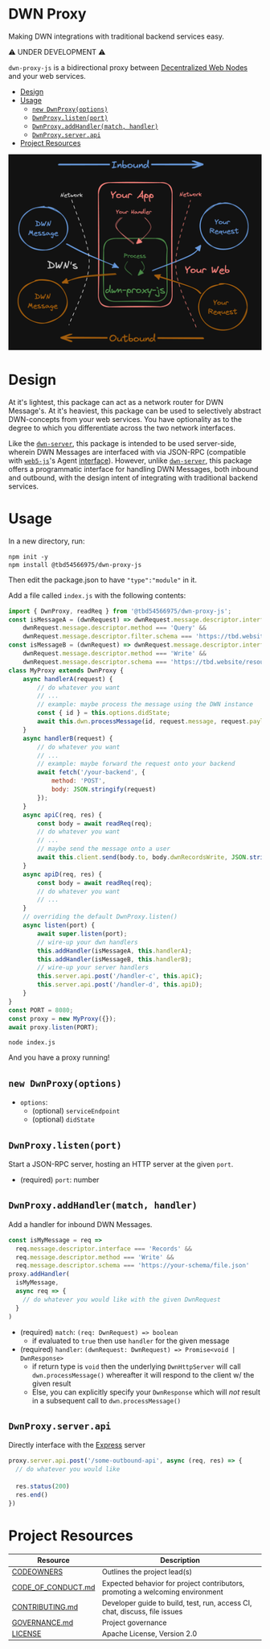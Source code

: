 # DWN Proxy <!-- omit in toc -->

Making DWN integrations with traditional backend services easy.

⚠️ UNDER DEVELOPMENT ⚠️

`dwn-proxy-js` is a bidirectional proxy between [Decentralized Web Nodes](https://identity.foundation/decentralized-web-node/spec) and your web services.

* [Design](#design)
* [Usage](#usage)
  * [`new DwnProxy(options)`](#new-dwnproxyoptions)
  * [`DwnProxy.listen(port)`](#dwnproxylistenport)
  * [`DwnProxy.addHandler(match, handler)`](#dwnproxyaddhandlermatch-handler)
  * [`DwnProxy.server.api`](#dwnproxyserverapi)
* [Project Resources](#project-resources)

![Intro diagram](./images/intro.png)

# Design

At it's lightest, this package can act as a network router for DWN Message's. At it's heaviest, this package can be used to selectively abstract DWN-concepts from your web services. You have optionality as to the degree to which you differentiate across the two network interfaces.

Like the [`dwn-server`](https://github.com/TBD54566975/dwn-server), this package is intended to be used server-side, wherein DWN Messages are interfaced with via JSON-RPC (compatible with [`web5-js`](https://github.com/TBD54566975/web5-js)'s Agent [interface](https://github.com/TBD54566975/web5-js/tree/main/packages/web5-agent)). However, unlike [`dwn-server`](https://github.com/TBD54566975/dwn-server), this package offers a programmatic interface for handling DWN Messages, both inbound and outbound, with the design intent of integrating with traditional backend services.

# Usage

In a new directory, run:

```cli
npm init -y
npm install @tbd54566975/dwn-proxy-js
```

Then edit the package.json to have `"type":"module"` in it. 

Add a file called `index.js` with the following contents:

```javascript
import { DwnProxy, readReq } from '@tbd54566975/dwn-proxy-js';
const isMessageA = (dwnRequest) => dwnRequest.message.descriptor.interface === 'Records' &&
    dwnRequest.message.descriptor.method === 'Query' &&
    dwnRequest.message.descriptor.filter.schema === 'https://tbd.website/resources/message-a';
const isMessageB = (dwnRequest) => dwnRequest.message.descriptor.interface === 'Records' &&
    dwnRequest.message.descriptor.method === 'Write' &&
    dwnRequest.message.descriptor.schema === 'https://tbd.website/resources/message-b';
class MyProxy extends DwnProxy {
    async handlerA(request) {
        // do whatever you want
        // ...
        // example: maybe process the message using the DWN instance
        const { id } = this.options.didState;
        await this.dwn.processMessage(id, request.message, request.payload);
    }
    async handlerB(request) {
        // do whatever you want
        // ...
        // example: maybe forward the request onto your backend
        await fetch('/your-backend', {
            method: 'POST',
            body: JSON.stringify(request)
        });
    }
    async apiC(req, res) {
        const body = await readReq(req);
        // do whatever you want
        // ...
        // maybe send the message onto a user
        await this.client.send(body.to, body.dwnRecordsWrite, JSON.stringify(body.data));
    }
    async apiD(req, res) {
        const body = await readReq(req);
        // do whatever you want
        // ...
    }
    // overriding the default DwnProxy.listen()
    async listen(port) {
        await super.listen(port);
        // wire-up your dwn handlers
        this.addHandler(isMessageA, this.handlerA);
        this.addHandler(isMessageB, this.handlerB);
        // wire-up your server handlers
        this.server.api.post('/handler-c', this.apiC);
        this.server.api.post('/handler-d', this.apiD);
    }
}
const PORT = 8080;
const proxy = new MyProxy({});
await proxy.listen(PORT);
```

```cli
node index.js
```

And you have a proxy running!

## `new DwnProxy(options)`

- `options`:
  - (optional) `serviceEndpoint`
  - (optional) `didState`

## `DwnProxy.listen(port)`

Start a JSON-RPC server, hosting an HTTP server at the given `port`.

- (required) `port`: number

## `DwnProxy.addHandler(match, handler)`

Add a handler for inbound DWN Messages.

```typescript
const isMyMessage = req => 
  req.message.descriptor.interface === 'Records' &&
  req.message.descriptor.method === 'Write' &&
  req.message.descriptor.schema === 'https://your-schema/file.json'
proxy.addHandler(
  isMyMessage,
  async req => {
    // do whatever you would like with the given DwnRequest
  }
)
```

- (required) `match`: `(req: DwnRequest) => boolean`
  - if evaluated to `true` then use `handler` for the given message
- (required) `handler`: `(dwnRequest: DwnRequest) => Promise<void | DwnResponse>`
  - if return type is `void` then the underlying `DwnHttpServer` will call `dwn.processMessage()` whereafter it will respond to the client w/ the given result
  - Else, you can explicitly specify your `DwnResponse` which will *not* result in a subsequent call to `dwn.processMessage()`

## `DwnProxy.server.api`

Directly interface with the [Express](https://expressjs.com/) server

```typescript
proxy.server.api.post('/some-outbound-api', async (req, res) => {
  // do whatever you would like 

  res.status(200)
  res.end()
})
```

# Project Resources

| Resource                                   | Description                                                                   |
| ------------------------------------------ | ----------------------------------------------------------------------------- |
| [CODEOWNERS](./CODEOWNERS)                 | Outlines the project lead(s)                                                  |
| [CODE_OF_CONDUCT.md](./CODE_OF_CONDUCT.md) | Expected behavior for project contributors, promoting a welcoming environment |
| [CONTRIBUTING.md](./CONTRIBUTING.md)       | Developer guide to build, test, run, access CI, chat, discuss, file issues    |
| [GOVERNANCE.md](./GOVERNANCE.md)           | Project governance                                                            |
| [LICENSE](./LICENSE)                       | Apache License, Version 2.0                                                   |